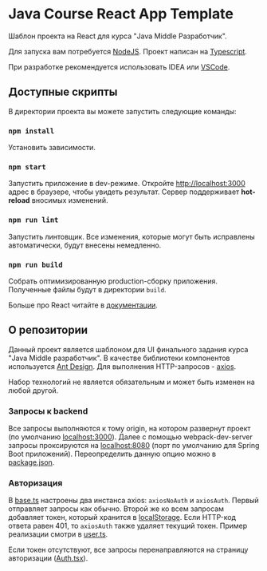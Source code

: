 # Java Course React App Template

Шаблон проекта на React для курса "Java Middle Разработчик".

Для запуска вам потребуется [NodeJS](https://nodejs.org/en/). Проект написан
на [Typescript](https://www.typescriptlang.org/).

При разработке рекомендуется использовать IDEA или [VSCode](https://code.visualstudio.com/).

## Доступные скрипты

В директории проекта вы можете запустить следующие команды:

### `npm install`

Установить зависимости.

### `npm start`

Запустить приложение в dev-режиме. Откройте [http://localhost:3000](http://localhost:3000) адрес в
браузере, чтобы увидеть результат. Сервер поддерживает **hot-reload** вносимых изменений.

### `npm run lint`

Запустить линтовщик. Все изменения, которые могут быть исправлены автоматически, будут внесены
немедленно.

### `npm run build`

Собрать оптимизированную production-сборку приложения. Полученные файлы будут в директории `build`.

Больше про React читайте в [документации](https://reactjs.org/).

## О репозитории

Данный проект является шаблоном для UI финального задания курса "Java Middle разработчик". В
качестве библиотеки компонентов используется [Ant Design](https://ant.design/components/overview/).
Для выполнения HTTP-запросов - [axios](https://github.com/axios/axios).

Набор технологий не является обязательным и может быть изменен на любой другой.

### Запросы к backend

Все запросы выполняются к тому origin, на котором развернут проект (по
умолчанию [localhost:3000](http://localhost:3000)). Далее с помощью webpack-dev-server запросы
проксируются на [localhost:8080](http://localhost:8080) (порт по умолчанию для Spring Boot
приложений). Переопределить данную опцию можно в [package.json](package.json).

### Авторизация

В [base.ts](src/backend/base.ts) настроены два инстанса axios: `axiosNoAuth` и `axiosAuth`. Первый
отправляет запросы как обычно. Второй же ко всем запросам добавляет токен, который хранится в
[localStorage](https://developer.mozilla.org/en-US/docs/Web/API/Window/localStorage). Если HTTP-код
ответа равен 401, то `axiosAuth` также удаляет текущий токен. Пример реализации смотри
в [user.ts](src/backend/user.ts).

Если токен отсутствуют, все запросы перенаправляются на страницу
авторизации ([Auth.tsx](src/pages/Auth.tsx)).